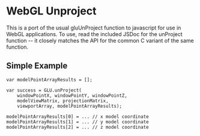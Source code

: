 WebGL Unproject
===============

This is a port of the usual gluUnProject function to javascript for use in WebGL applications. To use, read the included JSDoc for the unProject function -- it closely matches the API for the common C variant of the same function.

Simple Example
--------------

    var modelPointArrayResults = [];
    
    var success = GLU.unProject(
        windowPointX, windowPointY, windowPointZ,
        modelViewMatrix, projectionMatrix,
        viewportArray, modelPointArrayResults);
    
    modelPointArrayResults[0] = ... // x model coordinate
    modelPointArrayResults[1] = ... // y model coordinate
    modelPointArrayResults[2] = ... // z model coordinate

